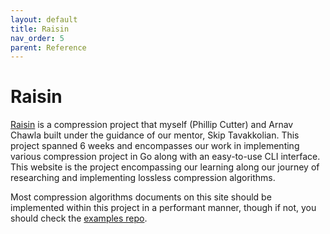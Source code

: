```yaml
---
layout: default
title: Raisin
nav_order: 5
parent: Reference
---
```


# Raisin

[Raisin](https://github.com/go-compression/raisin) is a compression project that myself (Phillip Cutter) and Arnav Chawla built under the guidance of our mentor, Skip Tavakkolian. This project spanned 6 weeks and encompasses our work in implementing various compression project in Go along with an easy-to-use CLI interface. This website is the project encompassing our learning along our journey of researching and implementing lossless compression algorithms.

Most compression algorithms documents on this site should be implemented within this project in a performant manner, though if not, you should check the [examples repo](https://github.com/go-compression/examples).
